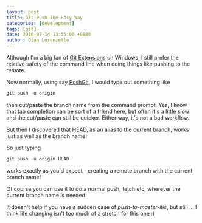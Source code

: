 ```yaml
---
layout: post
title: Git Push The Easy Way
categories: [development]
tags: [git]
date: 2016-07-14 13:55:00 +0800
author: Gian Lorenzetto
---
```


Although I'm a big fan of [Git Extensions](https://gitextensions.github.io) on Windows, I still prefer the relative safety of the command line when doing things like pushing to the remote.

<!--more-->

Now normally, using say [PoshGit](https://github.com/dahlbyk/posh-git), I would type out something like

```powershell
git push -u origin
```

then cut/paste the branch name from the command prompt. Yes, I know that tab completion can be sort of a friend here, but often it's a little slow and the cut/paste can still be quicker. Either way, it's not a bad workflow.

But then I discovered that HEAD, as an alias to the current branch, works just as well as the branch name!

So just typing

```powershell
git push -u origin HEAD
```

works exactly as you'd expect - creating a remote branch with the current branch name!

Of course you can use it to do a normal push, fetch etc, wherever the current branch name is needed.

It doesn't help if you have a sudden case of _push-to-master-itis_, but still ... I think life changing isn't too much of a stretch for this one :)